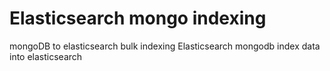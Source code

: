 # Elasticsearch mongo indexing

mongoDB to elasticsearch bulk indexing
Elasticsearch mongodb index data into elasticsearch
